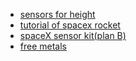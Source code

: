  - [sensors for height](https://www.apogeerockets.com/Electronics-Payloads/Altimeters/Jolly-Logic-AltimeterTwo)
 - [tutorial of spacex rocket]( https://www.youtube.com/watch?v=xh92YCbRAA0)
 - [spaceX sensor kit(plan B)](https://bps.space/products/signal-r2 )
 - [free metals](https://www.facebook.com/marketplace/category/scrap-metal/)
